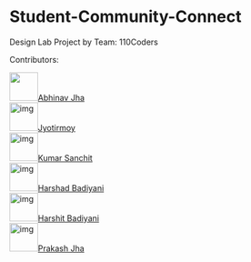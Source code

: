 # Student-Community-Connect
Design Lab Project by Team: 110Coders

Contributors: 

<a href = "https://github.com/dwij28/"><img src = "https://avatars0.githubusercontent.com/u/15311479?s=400&u=90e56808065e250ae702c5854fe60b9bd706e3d0&v=4" width="50" height="50">Abhinav Jha</a>
<br />
<a href = "https://github.com/Jyotirmoy256/"><img src = "" alt = "img" width="50" height="50">Jyotirmoy</a>
<br />
<a href = "#"><img src = "" alt = "img" width="50" height="50">Kumar Sanchit</a>
<br />
<a href = "#"><img src = "" alt = "img" width="50" height="50">Harshad Badiyani</a>
<br />
<a href = "#"><img src = "" alt = "img" width="50" height="50">Harshit Badiyani</a>
<br />
<a href = "#"><img src = "" alt = "img" width="50" height="50">Prakash Jha</a>
